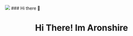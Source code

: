 
<img src="https://cdn.discordapp.com/attachments/532616581704974345/777620303429763072/2.png">
### Hi there 👋
<h1 align="center">Hi There! Im Aronshire</h1>
